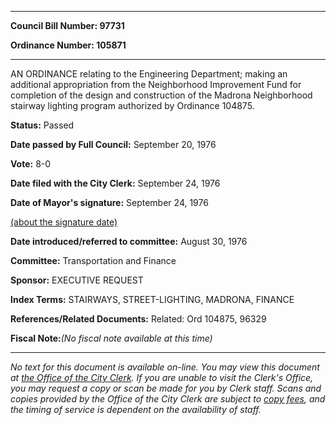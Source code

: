 

********

**Council Bill Number: 97731**
   
**Ordinance Number: 105871**
********

 AN ORDINANCE relating to the Engineering Department; making an additional appropriation from the Neighborhood Improvement Fund for completion of the design and construction of the Madrona Neighborhood stairway lighting program authorized by Ordinance 104875.

**Status:** Passed
   
**Date passed by Full Council:** September 20, 1976
   
**Vote:** 8-0
   
**Date filed with the City Clerk:** September 24, 1976
   
**Date of Mayor's signature:** September 24, 1976
   
[(about the signature date)](/~public/approvaldate.htm)
   
   
   
**Date introduced/referred to committee:** August 30, 1976
   
**Committee:** Transportation and Finance
   
**Sponsor:** EXECUTIVE REQUEST
   
   
**Index Terms:** STAIRWAYS, STREET-LIGHTING, MADRONA, FINANCE

**References/Related Documents:** Related: Ord 104875, 96329

**Fiscal Note:**_(No fiscal note available at this time)_
********

_No text for this document is available on-line. You may view this document at [the Office of the City Clerk](http://www.seattle.gov/leg/clerk/contactUs.htm). If you are unable to visit the Clerk's Office, you may request a copy or scan be made for you by Clerk staff. Scans and copies provided by the Office of the City Clerk are subject to [copy fees](http://clerk.seattle.gov/~public/clerkfees.htm), and the timing of service is dependent on the availability of staff._

